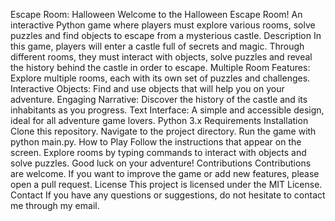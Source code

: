 Escape Room: Halloween Welcome to the Halloween Escape Room! An interactive Python game where players must explore various rooms, solve puzzles and find objects to escape from a mysterious castle. Description In this game, players will enter a castle full of secrets and magic. Through different rooms, they must interact with objects, solve puzzles and reveal the history behind the castle in order to escape. Multiple Room Features: Explore multiple rooms, each with its own set of puzzles and challenges. Interactive Objects: Find and use objects that will help you on your adventure. Engaging Narrative: Discover the history of the castle and its inhabitants as you progress. Text Interface: A simple and accessible design, ideal for all adventure game lovers. Python 3.x Requirements Installation Clone this repository. Navigate to the project directory. Run the game with python main.py. How to Play Follow the instructions that appear on the screen. Explore rooms by typing commands to interact with objects and solve puzzles. Good luck on your adventure! Contributions Contributions are welcome. If you want to improve the game or add new features, please open a pull request. License This project is licensed under the MIT License. Contact If you have any questions or suggestions, do not hesitate to contact me through my email.
